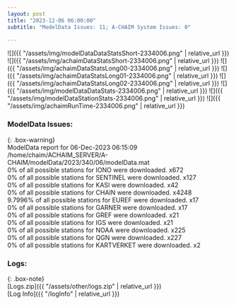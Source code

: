 ```yaml
---
layout: post
title: "2023-12-06 06:00:00"
subtitle: "ModelData Issues: 11; A-CHAIM System Issues: 0"

---
```


![]({{ "/assets/img/modelDataDataStatsShort-2334006.png" | relative_url }})
![]({{ "/assets/img/achaimDataStatsShort-2334006.png" | relative_url }})
![]({{ "/assets/img/achaimDataStatsLong00-2334006.png" | relative_url }})
![]({{ "/assets/img/achaimDataStatsLong01-2334006.png" | relative_url }})
![]({{ "/assets/img/achaimDataStatsLong02-2334006.png" | relative_url }})
![]({{ "/assets/img/modelDataDataStats-2334006.png" | relative_url }})
![]({{ "/assets/img/modelDataStationStats-2334006.png" | relative_url }})
![]({{ "/assets/img/achaimRunTime-2334006.png" | relative_url }})


### ModelData Issues:  
  
{: .box-warning}  
 ModelData report for 06-Dec-2023 06:15:09   
 /home/chaim/ACHAIM_SERVER/A-CHAIM/modelData/2023/340/06/modelData.mat   
 0% of all possible stations for IONO were downloaded. x672   
 0% of all possible stations for SENTINEL were downloaded. x127   
 0% of all possible stations for KASI were downloaded. x42   
 0% of all possible stations for CHAIN were downloaded. x4248   
 9.7996% of all possible stations for EUREF were downloaded. x17   
 0% of all possible stations for GARNER were downloaded. x17   
 0% of all possible stations for GREF were downloaded. x21   
 0% of all possible stations for IGS were downloaded. x21   
 0% of all possible stations for NOAA were downloaded. x225   
 0% of all possible stations for QGN were downloaded. x227   
 0% of all possible stations for KARTVERKET were downloaded. x2   
  


### Logs:  
  
{: .box-note}  
[Logs.zip]({{ "/assets/other/logs.zip" | relative_url }})  
[Log Info]({{ "/logInfo" | relative_url }})  
